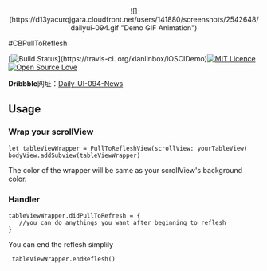 
<center>![](https://d13yacurqjgara.cloudfront.net/users/141880/screenshots/2542648/dailyui-094.gif "Demo GIF Animation")</center>

#CBPullToReflesh

[![Build Status](https://travis-ci.org/cbangchen/CBPullToReflesh.svg?branch=master.png)](https://travis-ci.
org/xianlinbox/iOSCIDemo)[![MIT Licence](https://badges.frapsoft.com/os/mit/mit.svg?v=102)](https://opensource.org/licenses/mit-license.php) [![Open Source Love](https://badges.frapsoft.com/os/v2/open-source.svg?v=102)](https://github.com/ellerbrock/open-source-badge/)   

**Dribbble**网址：[Daily-UI-094-News](https://dribbble.com/shots/2542648-Daily-UI-094-News)

## Usage

### Wrap your scrollView

``` 
let tableViewWrapper = PullToRefleshView(scrollView: yourTableView)
bodyView.addSubview(tableViewWrapper)
```
The color of the wrapper will be same as your scrollView's background color.


### Handler

``` 
tableViewWrapper.didPullToRefresh = {
   //you can do anythings you want after beginning to reflesh
}
```
You can end the reflesh simplily 

```
 tableViewWrapper.endReflesh()
```


